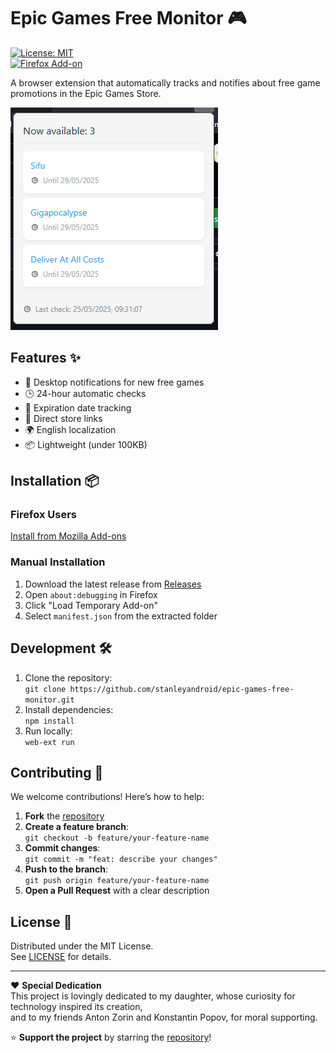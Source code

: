 # Epic Games Free Monitor 🎮  

[![License: MIT](https://img.shields.io/badge/License-MIT-blue.svg)](https://opensource.org/licenses/MIT)  
[![Firefox Add-on](https://img.shields.io/amo/v/epic-games-free-monitor?color=orange)](https://addons.mozilla.org/firefox/addon/epic-games-free-monitor/)  

A browser extension that automatically tracks and notifies about free game promotions in the Epic Games Store.  

![Popup Preview](docs/popup-preview.png)  

## Features ✨  
- 🔔 Desktop notifications for new free games  
- 🕒 24-hour automatic checks  
- 📅 Expiration date tracking  
- 🎯 Direct store links  
- 🌍 English localization  
- 📦 Lightweight (under 100KB)  

## Installation 📦  
### Firefox Users  
[Install from Mozilla Add-ons](https://addons.mozilla.org/firefox/addon/epic-games-free-monitor/)  

### Manual Installation  
1. Download the latest release from [Releases](https://github.com/stanleyandroid/epic-games-free-monitor/releases)  
2. Open `about:debugging` in Firefox  
3. Click "Load Temporary Add-on"  
4. Select `manifest.json` from the extracted folder  

## Development 🛠️  
1. Clone the repository:  
   `git clone https://github.com/stanleyandroid/epic-games-free-monitor.git`  
2. Install dependencies:  
   `npm install`  
3. Run locally:  
   `web-ext run`  

## Contributing 🤝  
We welcome contributions! Here’s how to help:  
1. **Fork** the [repository](https://github.com/stanleyandroid/epic-games-free-monitor)  
2. **Create a feature branch**:  
   `git checkout -b feature/your-feature-name`  
3. **Commit changes**:  
   `git commit -m "feat: describe your changes"`  
4. **Push to the branch**:  
   `git push origin feature/your-feature-name`  
5. **Open a Pull Request** with a clear description  

## License 📄  
Distributed under the MIT License.  
See [LICENSE](LICENSE) for details.  

---  

❤️ **Special Dedication**  
This project is lovingly dedicated to my daughter, whose curiosity for technology inspired its creation,  
and to my friends Anton Zorin and Konstantin Popov, for moral supporting.  

⭐ **Support the project** by starring the [repository](https://github.com/stanleyandroid/epic-games-free-monitor)!  
